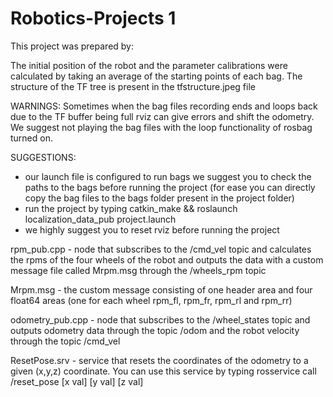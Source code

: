 # Robotics-Projects 1 

This project was prepared by: 

The initial position of the robot and the parameter calibrations were calculated by taking an average of the starting points of each bag. 
The structure of the TF tree is present in the tfstructure.jpeg file 

WARNINGS: 
Sometimes when the bag files recording ends and loops back due to the TF buffer being full rviz can give errors and shift the odometry. We suggest not playing the bag files with the loop functionality of rosbag turned on. 

SUGGESTIONS: 
- our launch file is configured to run bags we suggest you to check the paths to the bags before running the project (for ease you can directly copy the bag files to the bags folder present in the project folder) 
- run the project by typing catkin_make && roslaunch localization_data_pub project.launch
- we highly suggest you to reset rviz before running the project 

rpm_pub.cpp - node that subscribes to the /cmd_vel topic and calculates the rpms of the four wheels of the robot and outputs the data with a custom message file called Mrpm.msg through the /wheels_rpm topic

Mrpm.msg - the custom message consisting of one header area and four float64 areas (one for each wheel rpm_fl, rpm_fr, rpm_rl and rpm_rr)

odometry_pub.cpp - node that subscribes to the /wheel_states topic and outputs odometry data through the topic /odom and the robot velocity through the topic /cmd_vel 

ResetPose.srv - service that resets the coordinates of the odometry to a given (x,y,z) coordinate. You can use this service by typing rosservice call /reset_pose [x val] [y val] [z val] 
